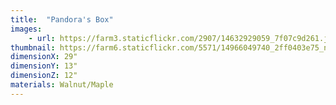 ```yaml
---
title:  "Pandora's Box"
images:
    - url: https://farm3.staticflickr.com/2907/14632929059_7f07c9d261.jpg
thumbnail: https://farm6.staticflickr.com/5571/14966049740_2ff0403e75_n.jpg
dimensionX: 29"
dimensionY: 13"
dimensionZ: 12"
materials: Walnut/Maple
---
```

